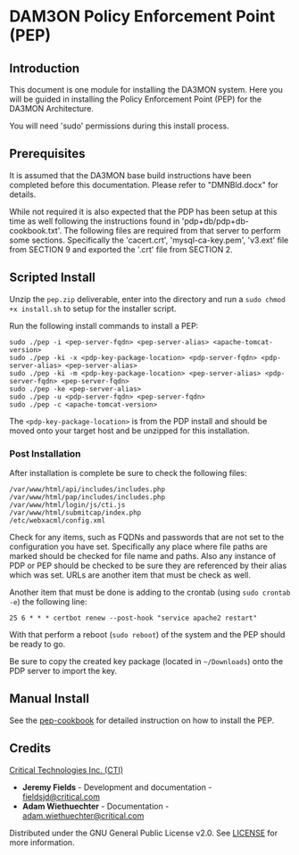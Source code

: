 # DAM3ON Policy Enforcement Point (PEP)

## Introduction

This document is one module for installing the DA3MON system. Here you will be guided in installing the Policy Enforcement Point (PEP) for the DA3MON Architecture.

You will need 'sudo' permissions during this install process.

## Prerequisites

It is assumed that the DA3MON base build instructions have been completed before this documentation. Please refer to "DMNBld.docx" for details.

While not required it is also expected that the PDP has been setup at this time as well following the instructions found in 'pdp+db/pdp+db-cookbook.txt'. The following files are required from that server to perform some sections. Specifically the 'cacert.crt', 'mysql-ca-key.pem', 'v3.ext' file from SECTION 9 and exported the '.crt' file from SECTION 2.

## Scripted Install

Unzip the `pep.zip` deliverable, enter into the directory and run a `sudo chmod +x install.sh` to setup for the installer script.

Run the following install commands to install a PEP:
```
sudo ./pep -i <pep-server-fqdn> <pep-server-alias> <apache-tomcat-version>
sudo ./pep -ki -x <pdp-key-package-location> <pdp-server-fqdn> <pdp-server-alias> <pep-server-alias>
sudo ./pep -ki -m <pdp-key-package-location> <pep-server-alias> <pdp-server-fqdn> <pep-server-fqdn>
sudo ./pep -ke <pep-server-alias>
sudo ./pep -u <pdp-server-fqdn> <pep-server-fqdn>
sudo ./pep -c <apache-tomcat-version>
```

The `<pdp-key-package-location>` is from the PDP install and should be moved onto your target host and be unzipped for this installation.

### Post Installation

After installation is complete be sure to check the following files:
```
/var/www/html/api/includes/includes.php
/var/www/html/pap/includes/includes.php
/var/www/html/login/js/cti.js
/var/www/html/submitcap/index.php
/etc/webxacml/config.xml
```

Check for any items, such as FQDNs and passwords that are not set to the configuration you have set. Specifically any place where file paths are marked should be checked for file name and paths. Also any instance of PDP or PEP should be checked to be sure they are referenced by their alias which was set. URLs are another item that must be check as well.

Another item that must be done is adding to the crontab (using `sudo crontab -e`) the following line:
```
25 6 * * * certbot renew --post-hook "service apache2 restart"
```

With that perform a reboot (`sudo reboot`) of the system and the PEP should be ready to go.

Be sure to copy the created key package (located in `~/Downloads`) onto the PDP server to import the key.

## Manual Install

See the [pep-cookbook](../support-docs/pep-cookbook.md) for detailed instruction on how to install the PEP.

## Credits

[Critical Technologies Inc. (CTI)](https://www.critical.com/)

- **Jeremy Fields** - Development and documentation - fieldsjd@critical.com
- **Adam Wiethuechter** - Documentation - adam.wiethuechter@critical.com

Distributed under the GNU General Public License v2.0. See [LICENSE](LICENSE) for more information.